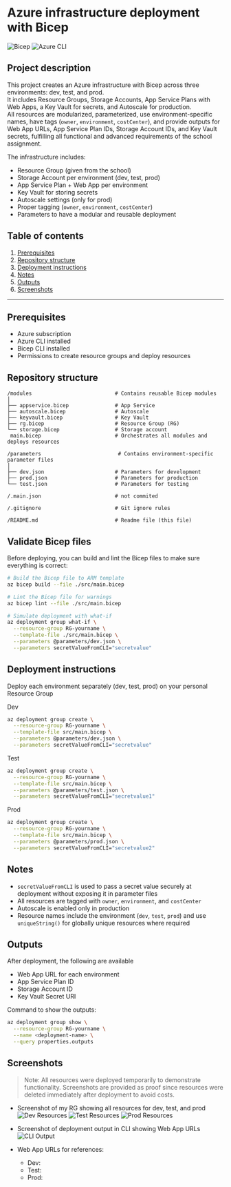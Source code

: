# Azure infrastructure deployment with Bicep 

![Bicep](https://img.shields.io/badge/Bicep-azure-blue)
![Azure CLI](https://img.shields.io/badge/Azure%20CLI-azure-blue)

## Project description 

This project creates an Azure infrastructure with Bicep across three environments: dev, test, and prod.  
It includes Resource Groups, Storage Accounts, App Service Plans with Web Apps, a Key Vault for secrets, and Autoscale for production.  
All resources are modularized, parameterized, use environment-specific names, have tags (`owner`, `environment`, `costCenter`), and provide outputs for Web App URLs, App Service Plan IDs, Storage Account IDs, and Key Vault secrets, fulfilling all functional and advanced requirements of the school assignment.

The infrastructure includes: 
- Resource Group (given from the school)
- Storage Account per environment (dev, test, prod)
- App Service Plan + Web App per environment 
- Key Vault for storing secrets 
- Autoscale settings (only for prod)
- Proper tagging (`owner`, `environment`, `costCenter`)
- Parameters to have a modular and reusable deployment


## Table of contents
1. [Prerequisites](#prerequisites)  
2. [Repository structure](#repository-structure)  
3. [Deployment instructions](#deployment-instructions)  
4. [Notes](#notes)  
5. [Outputs](#outputs)  
6. [Screenshots](#screenshots)  

---

## Prerequisites 
- Azure subscription
- Azure CLI installed
- Bicep CLI installed 
- Permissions to create resource groups and deploy resources

## Repository structure 

```text
/modules                           # Contains reusable Bicep modules
│
├── appservice.bicep               # App Service 
├── autoscale.bicep                # Autoscale
├── keyvault.bicep                 # Key Vault
├── rg.bicep                       # Resource Group (RG)
└── storage.bicep                  # Storage account 
 main.bicep                        # Orchestrates all modules and deploys resources

/parameters                         # Contains environment-specific parameter files
│
├── dev.json                       # Parameters for development
├── prod.json                      # Parameters for production
└── test.json                      # Parameters for testing

/.main.json                        # not commited

/.gitignore                        # Git ignore rules               

/README.md                         # Readme file (this file)
```
## Validate Bicep files

Before deploying, you can build and lint the Bicep files to make sure everything is correct: 

```bash
# Build the Bicep file to ARM template
az bicep build --file ./src/main.bicep

# Lint the Bicep file for warnings
az bicep lint --file ./src/main.bicep

# Simulate deployment with what-if
az deployment group what-if \
  --resource-group RG-yourname \
  --template-file ./src/main.bicep \
  --parameters @parameters/dev.json \
  --parameters secretValueFromCLI="secretvalue"
```

## Deployment instructions 

Deploy each environment separately (dev, test, prod) on your personal Resource Group 

Dev

```bash
az deployment group create \
  --resource-group RG-yourname \
  --template-file src/main.bicep \
  --parameters @parameters/dev.json \
  --parameters secretValueFromCLI="secretvalue"
```

Test

```bash
az deployment group create \
  --resource-group RG-yourname \
  --template-file src/main.bicep \
  --parameters @parameters/test.json \
  --parameters secretValueFromCLI="secretvalue1"
```

Prod

```bash
az deployment group create \
  --resource-group RG-yourname \
  --template-file src/main.bicep \
  --parameters @parameters/prod.json \
  --parameters secretValueFromCLI="secretvalue2"
```

## Notes 
- `secretValueFromCLI` is used to pass a secret value securely at deployment without exposing it in parameter files
- All resources are tagged with `owner`, `environment`, and `costCenter`
- Autoscale is enabled only in production
- Resource names include the environment (`dev`, `test`, `prod`) and use `uniqueString()` for globally unique resources where required

## Outputs 
After deployment, the following are available 
- Web App URL for each environment 
- App Service Plan ID
- Storage Account ID
- Key Vault Secret URI

Command to show the outputs: 
```bash
az deployment group show \
  --resource-group RG-yourname \
  --name <deployment-name> \
  --query properties.outputs
```

## Screenshots

> Note: All resources were deployed temporarily to demonstrate functionality. Screenshots are provided as proof since resources were deleted immediately after deployment to avoid costs.

- Screenshot of my RG showing all resources for dev, test, and prod 
![Dev Resources]()
![Test Resources]()
![Prod Resources]()

- Screenshot of deployment output in CLI showing Web App URLs 
![CLI Output]()

- Web App URLs for references: 
    - Dev: 
    - Test: 
    - Prod: 